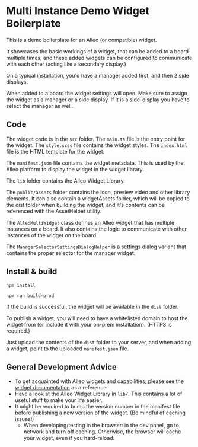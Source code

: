 # Multi Instance Demo Widget Boilerplate

This is a demo boilerplate for an Alleo (or compatible) widget. 

It showcases the basic workings of a widget, that can be added to a board multiple times, 
and these added widgets can be configured to communicate with each other (acting like a secondary display.)

On a typical installation, you'd have a manager added first, and then 2 side displays.

When added to a board the widget settings will open. Make sure to assign the widget as a manager or a side display. If it is a side-display you have to select the manager as well.

## Code

The widget code is in the `src` folder. The `main.ts` file is the entry point for the widget. 
The `style.scss` file contains the widget styles. 
The `index.html` file is the HTML template for the widget. 

The `manifest.json` file contains the widget metadata. This is used by the Alleo platform to display the widget in the widget library.

The `lib` folder contains the Alleo Widget Library.

The `public/assets` folder contains the icon, preview video and other library elements. It can also contain a widgetAssets folder, which will be copied to the dist folder when building the widget, and it's contents can be referenced with the AssetHelper utility.

The `AlleoMultiWidget` class defines an Alleo widget that has multiple instances on a board. It also contains the logic to communicate with other instances of the widget on the board.

The `ManagerSelectorSettingsDialogHelper` is a settings dialog variant that contains the proper selector for the manager widget.

## Install & build

```npm install```

```npm run build-prod```

If the build is successful, the widget will be available in the `dist` folder.

To publish a widget, you will need to have a whitelisted domain to host the widget from (or include it with your on-prem installation). (HTTPS is required.)

Just upload the contents of the `dist` folder to your server, and when adding a widget, point to the uploaded `manifest.json` file.


## General Development Advice

 - To get acquainted with Alleo widgets and capabilities, please see the [widget documentation](https://meet.withalleo.com/widget-docs/) as a reference.
 - Have a look at the Alleo Widget Library in `lib/`. This contains a lot of useful stuff to make your life easier.
 - It might be required to bump the version number in the manifest file before publishing a new version of the widget. (Be mindful of caching issues!)
   - When developing/testing in the browser: in the dev panel, go to network and turn off caching. Otherwise, the browser will cache your widget, even if you hard-reload.
